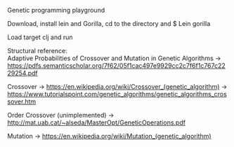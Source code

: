 Genetic programming playground

Download, install lein and Gorilla, cd to the directory and $ Lein gorilla 

Load target clj and run

Structural reference:\
Adaptive Probabilities of Crossover and Mutation in Genetic Algorithms
-> https://pdfs.semanticscholar.org/7f62/05f1cac497e9929cc2c7f6f1c767c2229254.pdf

Crossover 
-> https://en.wikipedia.org/wiki/Crossover_(genetic_algorithm)
-> https://www.tutorialspoint.com/genetic_algorithms/genetic_algorithms_crossover.htm

Order Crossover (unimplemented)
-> http://mat.uab.cat/~alseda/MasterOpt/GeneticOperations.pdf

Mutation
-> https://en.wikipedia.org/wiki/Mutation_(genetic_algorithm)
